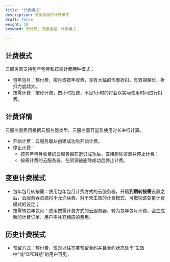 ```yaml
---
title: "计费模式"
description: 云服务器的计费模式
draft: false
weight: 10
keyword: 云计算, 云服务器，计费模式

---
```


## 计费模式

云服务器支持包年包月和按需计费两种模式：

- 包年包月：预付费，按月或按年收费，享有大幅的优惠折扣，有效期越长，折扣力度越大。
- 按需计费：按秒计费，按小时扣费，不足1小时的将会以实际使用时间进行扣费。

## 计费详情

云服务器费用根据云服务器类型、云服务器容量及使用时长进行计算。

- 开始计费：云服务器从创建成功后开始计费。
- 停止计费：
  - 按包年包月收费的云服务器在退订成功后，直接删除资源并停止计费；
  - 按需计费的云服务器，在资源被删除成功后停止计费。

## 变更计费模式

- 包年包月转按需：使用包年包月计费方式的云服务器，开启**到期转按需**设置之后，云服务器资源将不允许续费。对于未生效的计费模式，可撤销该变更计费模式的设定；
- 按需转包年包月：使用按需计费方式的云服务器，转为包年包月计费，会生成新的计费订单，用户需补充相应的费用。

## 历史计费模式

- 预留方式：预付费，仅对以往签署预留合约并且合约状态处于“生效中”或“OPEN期”的用户可见。